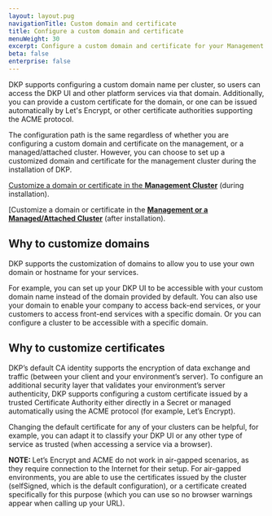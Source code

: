 ```yaml
---
layout: layout.pug
navigationTitle: Custom domain and certificate
title: Configure a custom domain and certificate
menuWeight: 30
excerpt: Configure a custom domain and certificate for your Management or any Managed/Attached cluster
beta: false
enterprise: false
---
```


DKP supports configuring a custom domain name per cluster, so users can access the DKP UI and other platform services via that domain. Additionally, you can provide a custom certificate for the domain, or one can be issued automatically by Let's Encrypt, or other certificate authorities supporting the ACME protocol.

The configuration path is the same regardless of whether you are configuring a custom domain and certificate on the management, or a managed/attached cluster. However, you can choose to set up a customized domain and certificate for the management cluster during the installation of DKP.

[Customize a domain or certificate in the **Management Cluster**][management] (during installation).

[Customize a domain or certificate in the [**Management or a Managed/Attached Cluster**][managed] (after installation).

## Why to customize domains

DKP supports the customization of domains to allow you to use your own domain or hostname for your services.

For example, you can set up your DKP UI to be accessible with your custom domain name instead of the domain provided by default. You can also use your domain to enable your company to access back-end services, or your customers to access front-end services with a specific domain. Or you can configure a cluster to be accessible with a specific domain.

## Why to customize certificates

DKP’s default CA identity supports the encryption of data exchange and traffic (between your client and your environment’s server). To configure an additional security layer that validates your environment’s server authenticity, DKP supports configuring a custom certificate issued by a trusted Certificate Authority either directly in a Secret or managed automatically using the ACME protocol (for example, Let’s Encrypt).

Changing the default certificate for any of your clusters can be helpful, for example, you can adapt it to classify your DKP UI or any other type of service as trusted (when accessing a service via a browser).

<p class="message--note"><strong>NOTE: </strong>Let’s Encrypt and ACME do not work in air-gapped scenarios, as they require connection to the Internet for their setup. For air-gapped environments, you are able to use the certificates issued by the cluster (selfSigned, which is the default configuration), or a certificate created specifically for this purpose (which you can use so no browser warnings appear when calling up your URL).</p>

[management]: ../../install/configuration/custom-domain/
[managed]: ../custom-domain-certificate/managed/
